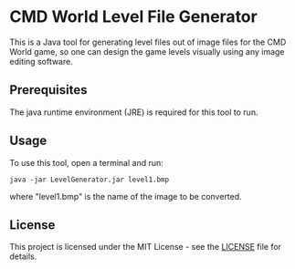 
# CMD World Level File Generator
This is a Java tool for generating level files out of image files for the CMD World game, so one can design the game levels visually using any image editing software.

## Prerequisites
The java runtime environment (JRE) is required for this tool to run.

## Usage
To use this tool, open a terminal and run:

```
java -jar LevelGenerator.jar level1.bmp
```

where "level1.bmp" is the name of the image to be converted.

## License
This project is licensed under the MIT License - see the [LICENSE](LICENSE) file for details.
